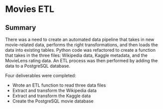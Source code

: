 # Movies ETL

## Summary
There was a need to create an automated data pipeline that takes in new movie-related data, performs the right transformations, and then loads the data into existing tables. Python code was refactored to create a function that takes in the three files: Wikipedia data, Kaggle metadata, and the MovieLens rating data. An ETL process was then performed by adding the data to a PostgreSQL database.

Four deliverables were completed:

- Wrote an ETL function to read three data files
- Extract and transform the Wikipedia data
- Extract and transform the Kaggle data
- Create the PostgreSQL movie database
